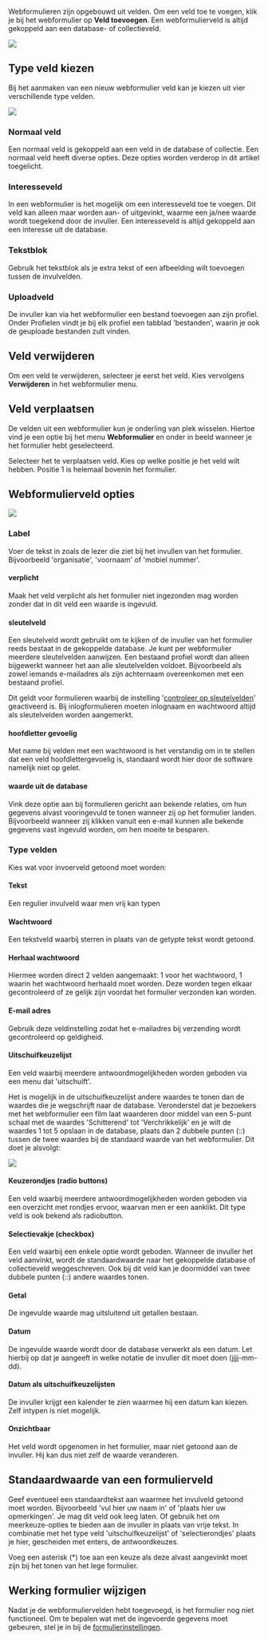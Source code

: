 Webformulieren zijn opgebouwd uit velden. Om een veld toe te voegen,
klik je bij het webformulier op **Veld toevoegen**. Een webformulierveld
is altijd gekoppeld aan een database- of collectieveld.

![](Documentation/formuliervelden.png)

Type veld kiezen
----------------

Bij het aanmaken van een nieuw webformulier veld kan je kiezen uit vier
verschillende type velden.

![](Documentation/selecteerveldtype.png)

### Normaal veld

Een normaal veld is gekoppeld aan een veld in de database of collectie.
Een normaal veld heeft diverse opties. Deze opties worden verderop in
dit artikel toegelicht.

### Interesseveld

In een webformulier is het mogelijk om een interesseveld toe te voegen.
Dit veld kan alleen maar worden aan- of uitgevinkt, waarme een ja/nee
waarde wordt toegekend door de invuller. Een interesseveld is altijd
gekoppeld aan een interesse uit de database.

### Tekstblok

Gebruik het tekstblok als je extra tekst of een afbeelding wilt
toevoegen tussen de invulvelden.

### Uploadveld

De invuller kan via het webformulier een bestand toevoegen aan
zijn profiel. Onder Profielen vindt je bij elk profiel een tabblad
'bestanden', waarin je ook de geuploade bestanden zult vinden.

Veld verwijderen
----------------

Om een veld te verwijderen, selecteer je eerst het veld. Kies vervolgens
**Verwijderen** in het webformulier menu.

Veld verplaatsen
----------------

De velden uit een webformulier kun je onderling van plek wisselen.
Hiertoe vind je een optie bij het menu **Webformulier** en onder in
beeld wanneer je het formulier hebt geselecteerd.

Selecteer het te verplaatsen veld. Kies op welke positie je het veld
wilt hebben. Positie 1 is helemaal bovenin het formulier.

Webformulierveld opties
-----------------------

![](Documentation/formulierveldopties.png)

### Label

Voer de tekst in zoals de lezer die ziet bij het invullen van het
formulier. Bijvoorbeeld 'organisatie', 'voornaam' of 'mobiel nummer'.

#### verplicht

Maak het veld verplicht als het formulier niet ingezonden mag worden
zonder dat in dit veld een waarde is ingevuld. 

#### sleutelveld

Een sleutelveld wordt gebruikt om te kijken of de invuller van het
formulier reeds bestaat in de gekoppelde database. Je kunt per
webformulier meerdere sleutelvelden aanwijzen. Een bestaand profiel
wordt dan alleen bijgewerkt wanneer het aan alle sleutelvelden voldoet.
Bijvoorbeeld als zowel iemands e-mailadres als zijn achternaam
overeenkomen met een bestaand profiel.

Dit geldt voor formulieren waarbij de instelling '[controleer op
sleutelvelden](./de-werking-van-een-webformulier-instellen.md)'
geactiveerd is. Bij inlogformulieren moeten inlognaam en wachtwoord
altijd als sleutelvelden worden aangemerkt.

#### hoofdletter gevoelig

Met name bij velden met een wachtwoord is het verstandig om in te
stellen dat een veld hoofdlettergevoelig is, standaard wordt hier door
de software namelijk niet op gelet.

#### waarde uit de database

Vink deze optie aan bij formulieren gericht aan bekende relaties, om hun
gegevens alvast vooringevuld te tonen wanneer zij op het formulier
landen. Bijvoorbeeld wanneer zij klikken vanuit een e-mail kunnen alle
bekende gegevens vast ingevuld worden, om hen moeite te besparen.

### Type velden

Kies wat voor invoerveld getoond moet worden:

#### Tekst

Een regulier invulveld waar men vrij kan typen

#### Wachtwoord

Een tekstveld waarbij sterren in plaats van de getypte tekst wordt
getoond.

#### Herhaal wachtwoord

Hiermee worden direct 2 velden aangemaakt: 1 voor het wachtwoord, 1
waarin het wachtwoord herhaald moet worden. Deze worden tegen elkaar
gecontroleerd of ze gelijk zijn voordat het formulier verzonden kan
worden.

#### E-mail adres

Gebruik deze veldinstelling zodat het e-mailadres bij verzending wordt
gecontroleerd op geldigheid.

#### Uitschuifkeuzelijst

Een veld waarbij meerdere antwoordmogelijkheden worden geboden via een
menu dat 'uitschuift'.

Het is mogelijk in de uitschuifkeuzelijst andere waardes te tonen dan de
waardes die je wegschrijft naar de database. Veronderstel dat je
bezoekers met het webformulier een film laat waarderen door middel van
een 5-punt schaal met de waardes 'Schitterend' tot 'Verchrikkelijk' en
je wilt de waardes 1 tot 5 opslaan in de database, plaats dan 2 dubbele
punten (::) tussen de twee waardes bij de standaard waarde van het
webformulier. Dit doet je alsvolgt:

![](Documentation/meerkeuzeveld.png)

#### Keuzerondjes (radio buttons)

Een veld waarbij meerdere antwoordmogelijkheden worden geboden via een
overzicht met rondjes ervoor, waarvan men er een aanklikt. Dit type veld
is ook bekend als radiobutton.

#### Selectievakje (checkbox)

Een veld waarbij een enkele optie wordt geboden. Wanneer de invuller het
veld aanvinkt, wordt de standaardwaarde naar het gekoppelde database of
collectieveld weggeschreven. Ook bij dit veld kan je doormiddel van twee
dubbele punten (::) andere waardes tonen.

#### Getal

De ingevulde waarde mag uitsluitend uit getallen bestaan.

#### Datum

De ingevulde waarde wordt door de database verwerkt als een datum. Let
hierbij op dat je aangeeft in welke notatie de invuller dit moet doen
(jjjj-mm-dd).

#### Datum als uitschuifkeuzelijsten

De invuller krijgt een kalender te zien waarmee hij een datum kan
kiezen. Zelf intypen is niet mogelijk.

#### Onzichtbaar

Het veld wordt opgenomen in het formulier, maar niet getoond aan de
invuller. Hij kan dus niet zelf de waarde veranderen.

Standaardwaarde van een formulierveld
-------------------------------------

Geef eventueel een standaardtekst aan waarmee het invulveld getoond moet
worden. Bijvoorbeeld 'vul hier uw naam in' of 'plaats hier uw
opmerkingen'. Je mag dit veld ook leeg laten. Of gebruik het om
meerkeuze-opties te bieden aan de invuller in plaats van vrije tekst. In
combinatie met het type veld 'uitschuifkeuzelijst' of 'selectierondjes'
plaats je hier, gescheiden met enters, de antwoordkeuzes.

Voeg een asterisk (\*) toe aan een keuze als deze alvast aangevinkt moet
zijn bij het tonen van het lege formulier.

Werking formulier wijzigen
--------------------------

Nadat je de webformuliervelden hebt toegevoegd, is het formulier nog
niet functioneel. Om te bepalen wat met de ingevoerde gegevens moet
gebeuren, stel je in bij de
[formulierinstellingen](./de-werking-van-een-webformulier-instellen.md).
